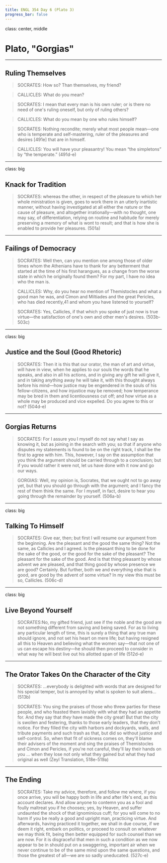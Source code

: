 ```yaml
---
title: ENGL 354 Day 6 (Plato 3)
progress_bar: false
---
```

class: center, middle

# Plato, "Gorgias"
---
## Ruling Themselves

> SOCRATES: How so? Than themselves, my friend?

> CALLICLES: What do you mean?

> SOCRATES: I mean that every man is his own ruler; or is there no need of one's ruling oneself, but only of ruling others?

> CALLICLES: What do you mean by one who rules himself?

> SOCRATES: Nothing recondite; merely what most people mean—one who is temperate and self-mastering, ruler of the pleasures and desires [491e] that are in himself.

> CALLICLES: You will have your pleasantry! You mean “the simpletons” by “the temperate.” (491d-e)
---
class: big
## Knack for Tradition

> SOCRATES: whereas the other, in respect of the pleasure to which her whole ministration is given, goes to work there in an utterly inartistic manner, without having investigated at all either the nature or the cause of pleasure, and altogether irrationally—with no thought, one may say, of differentiation, relying on routine and habitude for merely preserving a memory of what is wont to result; and that is how she is enabled to provide her pleasures. (501a)
---
## Failings of Democracy

> SOCRATES: Well then, can you mention one among those of older times whom the Athenians have to thank for any betterment that started at the time of his first harangues, as a change from the worse state in which he originally found them? For my part, I have no idea who the man is.

> CALLICLES: Why, do you hear no mention of Themistocles and what a good man he was, and Cimon and Miltiades and the great Pericles, who has died recently,41 and whom you have listened to yourself?

> SOCRATES: Yes, Callicles, if that which you spoke of just now is true virtue—the satisfaction of one's own and other men's desires. (503b-503c)

---
class: big
## Justice and the Soul (Good Rhetoric)

> SOCRATES: Then it is this that our orator, the man of art and virtue, will have in view, when he applies to our souls the words that he speaks, and also in all his actions, and in giving any gift he will give it, and in taking anything away he will take it, with this thought always before his mind—how justice may be engendered in the souls of his fellow-citizens, and how injustice may be removed; how temperance may be bred in them and licentiousness cut off; and how virtue as a whole may be produced and vice expelled. Do you agree to this or not? (504d-e)
---
## Gorgias Returns
> SOCRATES: For I assure you I myself do not say what I say as knowing it, but as joining in the search with you; so that if anyone who disputes my statements is found to be on the right track, I shall be the first to agree with him. This, however, I say on the assumption that you think the argument should be carried through to a conclusion; but if you would rather it were not, let us have done with it now and go our ways.

> GORGIAS: Well, my opinion is, Socrates, that we ought not to go away yet, but that you should go through with the argument; and I fancy the rest of them think the same. For I myself, in fact, desire to hear you going through the remainder by yourself. (506a-b)
---
class: big
## Talking To Himself

> SOCRATES: Give ear, then; but first I will resume our argument from the beginning. Are the pleasant and the good the same thing? Not the same, as Callicles and I agreed. Is the pleasant thing to be done for the sake of the good, or the good for the sake of the pleasant? The pleasant for the sake of the good. And is that thing pleasant by whose advent we are pleased, and that thing good by whose presence we are good? Certainly. But further, both we and everything else that is good, are good by the advent of some virtue? In my view this must be so, Callicles. (506c-d)
---
class: big
## Live Beyond Yourself

> SOCRATES:No, my gifted friend, just see if the noble and the good are not something different from saving and being saved. For as to living any particular length of time, this is surely a thing that any true man should ignore, and not set his heart on mere life; but having resigned all this to Heaven and believing what the women say—that not one of us can escape his destiny—he should then proceed to consider in what way he will best live out his allotted span of life (512d-e)
---
## The Orator Takes On the Character of the City

> SOCRATES: …everybody is delighted with words that are designed for his special temper, but is annoyed by what is spoken to suit aliens… (513b)

> SOCRATES: You sing the praises of those who threw parties for these people, and who feasted them lavishly with what they had an appetite for. And they say that *they* have made the city great! But that the city is swollen and festering, thanks to those early leaders, that they don't notice. For they filled the city with harbors and dockyards, walls, and tribute payments and such trash as that, but did so without justice and self-control. So, when that fit of sickness comes on, they'll blame their advisers of the moment and sing the praises of Themistocles and Cimon and Pericles, if you're not careful, they'll lay their hands on you ... when they lose not only what they gained but what they had original as well (Zeyl Translation, 518e-519a)

---
## The Ending

> SOCRATES: Take my advice, therefore, and follow me where, if you once arrive, you will be happy both in life and after life's end, as this account declares. And allow anyone to contemn you as a fool and foully maltreat you if he chooses; yes, by Heaven, and suffer undaunted the shock of that ignominious cuff; for you will come to no harm if you be really a good and upright man, practicing virtue. And afterwards, having practiced it together, we shall in due course, if we deem it right, embark on politics, or proceed to consult on whatever we may think fit, being then better equipped for such counsel than we are now. For it is disgraceful that men in such a condition as we now appear to be in should put on a swaggering, important air when we never continue to be of the same mind upon the same questions, and those the greatest of all—we are so sadly uneducated. (527c-e)